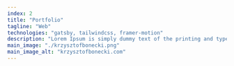 ```yaml
---
index: 2
title: "Portfolio"
tagline: "Web"
technologies: "gatsby, tailwindcss, framer-motion"
description: "Lorem Ipsum is simply dummy text of the printing and typesetting industry. Lorem Ipsum has been the industry's standard dummy text ever since the 1500s, when an unknown printer took a galley of type and scrambled it to make a type specimen book. It has survived not only five centuries, but also the leap into e"
main_image: "./krzysztofbonecki.png"
main_image_alt: "krzysztofbonecki.com"
---
```


